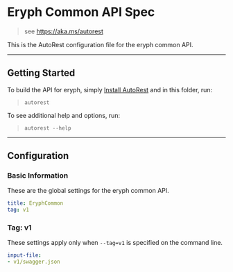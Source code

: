 # Eryph Common API Spec
    
> see https://aka.ms/autorest

This is the AutoRest configuration file for the eryph common API.


---
## Getting Started 
To build the API for eryph, simply [Install AutoRest](https://aka.ms/autorest/install) and in this folder, run:

> `autorest`

To see additional help and options, run:

> `autorest --help`
---

## Configuration



### Basic Information 
These are the global settings for the eryph common API.

``` yaml
title: EryphCommon
tag: v1
```

### Tag: v1

These settings apply only when `--tag=v1` is specified on the command line.

``` yaml $(tag) == 'v1'
input-file:
- v1/swagger.json
```

